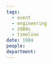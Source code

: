 ```yaml
---
tags:
  - event
  - engineering
  - 1980s
  - timeline
date: 1984
people: 
department:
---
```

<span
	  class='ob-timelines' 
	  data-date='1984'  
	  data-class='orange'> 
</span>